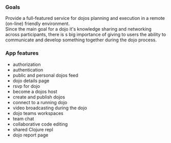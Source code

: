 ### Goals
Provide a full-featured service for dojos planning and execution 
in a remote (on-line) friendly environment.  
Since the main goal for a dojo it's knowledge sharing and networking 
across participants, there is s big importance of giving to users the 
ability to communicate and develop something together during the dojo process.

### App features
- authorization
- authentication
- public and personal dojos feed
- dojo details page
- rsvp for dojo
- become a dojos host
- create and publish dojos
- connect to a running dojo
- video broadcasting during the dojo
- dojo teams workspaces
- team chat
- collaborative code editing
- shared Clojure repl
- dojo report page
